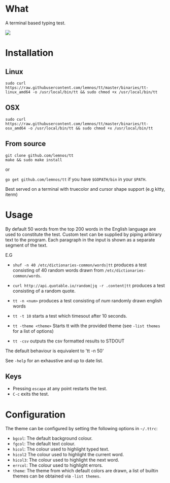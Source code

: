 # What

A terminal based typing test.

![](demo.gif)

# Installation

## Linux

```
sudo curl https://raw.githubusercontent.com/lemnos/tt/master/binaries/tt-linux_amd64 -o /usr/local/bin/tt && sudo chmod +x /usr/local/bin/tt
```

## OSX

```
sudo curl https://raw.githubusercontent.com/lemnos/tt/master/binaries/tt-osx_amd64 -o /usr/local/bin/tt && sudo chmod +x /usr/local/bin/tt
```

## From source

```
git clone github.com/lemnos/tt
make && sudo make install
```

or

`go get github.com/lemnos/tt` if you have `$GOPATH/bin` in your `$PATH`.

Best served on a terminal with truecolor and cursor shape support (e.g kitty, iterm)

# Usage

By default 50 words from the top 200 words in the English language are used to
constitute the test. Custom text can be supplied by piping aribirary text to
the program. Each paragraph in the input is shown as a separate segment of the
text.

E.G

- `shuf -n 40 /etc/dictionaries-common/words|tt` produces a test consisting of 40 random words drawn from `/etc/dictionaries-common/words`.
- `curl http://api.quotable.io/random|jq -r .content|tt` produces a test consisting of a random quote.

- `tt -n <num>` produces a test consisting of *num* randomly drawn english words
- `tt -t 10` starts a test which timesout after 10 seconds.
- `tt -theme <theme>` Starts tt with the provided theme (see `-list themes` for a list of options)
- `tt -csv` outputs the csv formatted results to STDOUT

The default behaviour is equivalent to 'tt -n 50'

See `-help` for an exhaustive and up to date list.

## Keys

- Pressing `escape` at any point restarts the test.
- `C-c` exits the test.

# Configuration

The theme can be configured by setting the following options in `~/.ttrc`:

 - `bgcol`:  The default background colour.
 - `fgcol`:  The default text colour.
 - `hicol`:  The colour used to highlight typed text.
 - `hicol2`  The colour used to highlight the current word.
 - `hicol3`: The colour used to highlight the next word.
 - `errcol`: The colour used to highlight errors.
 - `theme`: The theme from which default colors are drawn, a list of builtin themes can be obtained via `-list themes`.

